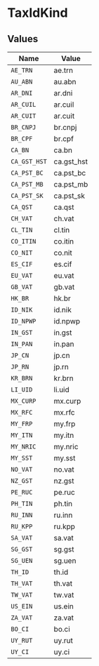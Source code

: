 # TaxIdKind


## Values

| Name         | Value        |
| ------------ | ------------ |
| `AE_TRN`     | ae.trn       |
| `AU_ABN`     | au.abn       |
| `AR_DNI`     | ar.dni       |
| `AR_CUIL`    | ar.cuil      |
| `AR_CUIT`    | ar.cuit      |
| `BR_CNPJ`    | br.cnpj      |
| `BR_CPF`     | br.cpf       |
| `CA_BN`      | ca.bn        |
| `CA_GST_HST` | ca.gst_hst   |
| `CA_PST_BC`  | ca.pst_bc    |
| `CA_PST_MB`  | ca.pst_mb    |
| `CA_PST_SK`  | ca.pst_sk    |
| `CA_QST`     | ca.qst       |
| `CH_VAT`     | ch.vat       |
| `CL_TIN`     | cl.tin       |
| `CO_ITIN`    | co.itin      |
| `CO_NIT`     | co.nit       |
| `ES_CIF`     | es.cif       |
| `EU_VAT`     | eu.vat       |
| `GB_VAT`     | gb.vat       |
| `HK_BR`      | hk.br        |
| `ID_NIK`     | id.nik       |
| `ID_NPWP`    | id.npwp      |
| `IN_GST`     | in.gst       |
| `IN_PAN`     | in.pan       |
| `JP_CN`      | jp.cn        |
| `JP_RN`      | jp.rn        |
| `KR_BRN`     | kr.brn       |
| `LI_UID`     | li.uid       |
| `MX_CURP`    | mx.curp      |
| `MX_RFC`     | mx.rfc       |
| `MY_FRP`     | my.frp       |
| `MY_ITN`     | my.itn       |
| `MY_NRIC`    | my.nric      |
| `MY_SST`     | my.sst       |
| `NO_VAT`     | no.vat       |
| `NZ_GST`     | nz.gst       |
| `PE_RUC`     | pe.ruc       |
| `PH_TIN`     | ph.tin       |
| `RU_INN`     | ru.inn       |
| `RU_KPP`     | ru.kpp       |
| `SA_VAT`     | sa.vat       |
| `SG_GST`     | sg.gst       |
| `SG_UEN`     | sg.uen       |
| `TH_ID`      | th.id        |
| `TH_VAT`     | th.vat       |
| `TW_VAT`     | tw.vat       |
| `US_EIN`     | us.ein       |
| `ZA_VAT`     | za.vat       |
| `BO_CI`      | bo.ci        |
| `UY_RUT`     | uy.rut       |
| `UY_CI`      | uy.ci        |